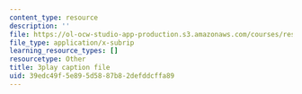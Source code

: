 ```yaml
---
content_type: resource
description: ''
file: https://ol-ocw-studio-app-production.s3.amazonaws.com/courses/res-18-009-learn-differential-equations-up-close-with-gilbert-strang-and-cleve-moler-fall-2015/39edc49f5e895d5887b82defddcffa89_iVlHPDER0FA.vtt
file_type: application/x-subrip
learning_resource_types: []
resourcetype: Other
title: 3play caption file
uid: 39edc49f-5e89-5d58-87b8-2defddcffa89
---
```


